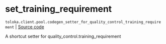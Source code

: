 # set_training_requirement
`toloka.client.pool.codegen_setter_for_quality_control_training_requirement` | [Source code](https://github.com/Toloka/toloka-kit/blob/v1.2.1/src/client/pool/__init__.py#L0)

A shortcut setter for quality_control.training_requirement

